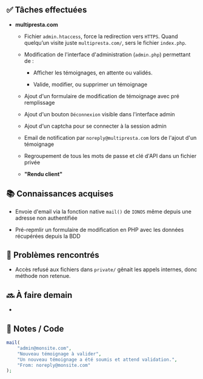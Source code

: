 ## ✅ Tâches effectuées

- **multipresta.com** 
	
	- Fichier `admin.htaccess`, force la redirection vers `HTTPS`. Quand quelqu’un visite juste `multipresta.com/`, sers le fichier `index.php`.
		
	- Modification de l'interface d'administration (`admin.php`) permettant de :
		
		- Afficher les témoignages, en attente ou validés.
			
		- Valide, modifier, ou supprimer un témoignage
			
	- Ajout d'un formulaire de modification de témoignage avec pré remplissage
		
	- Ajout d'un bouton `Déconnexion` visible dans l'interface admin
		
	- Ajout d'un captcha pour se connecter à la session admin
		
	- Email de notification par `noreply@multipresta.com` lors de l'ajout d'un témoignage 
		
	- Regroupement de tous les mots de passe et clé d'API dans un fichier privée
		
	- **"Rendu client"**
	

## 📚 Connaissances acquises

- Envoie d'email via la fonction native `mail()` de `IONOS` même depuis une adresse non authentifiée
	
- Pré-repmlir un formulaire de modification en PHP avec les données récupérées depuis la BDD
	

## 🐞 Problèmes rencontrés

- Accès refusé aux fichiers dans `private/` gênait les appels internes, donc méthode non retenue.
	

## 🔜 À faire demain

- 

## 🧩 Notes / Code
```php
mail(
    "admin@monsite.com",
    "Nouveau témoignage à valider",
    "Un nouveau témoignage a été soumis et attend validation.",
    "From: noreply@monsite.com"
);
```
